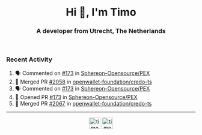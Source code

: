 <h1 align="center">Hi 👋, I'm Timo</h1>
<h3 align="center">A developer from Utrecht, The Netherlands</h3>
<br/>
<!-- https://github.com/rahuldkjain/github-profile-readme-generator --!>

<!--  <p align="left"><img src="https://github-readme-stats.vercel.app/api?username=timoglastra&show_icons=true&count_private=true&" alt="timoglastra" /></p> --!>

<!--
Github language stats
<p align="left"><img src="https://github-readme-stats.vercel.app/api/top-langs/?username=timoglastra&layout=compact" alt="timoglastra" /><p>
-->

<!-- Codestats language stats -->
<!-- <p align="left"><img src="https://codestats-readme.vercel.app/api/top-langs/?username=timoglastra&layout=compact&language_count=12" alt="timoglastra" /><p>    --!>
  
<h3>Recent Activity</h3>

<!--START_SECTION:activity-->
1. 🗣 Commented on [#173](https://github.com/Sphereon-Opensource/PEX/pull/173#issuecomment-2437881996) in [Sphereon-Opensource/PEX](https://github.com/Sphereon-Opensource/PEX)
2. 🎉 Merged PR [#2058](https://github.com/openwallet-foundation/credo-ts/pull/2058) in [openwallet-foundation/credo-ts](https://github.com/openwallet-foundation/credo-ts)
3. 🗣 Commented on [#173](https://github.com/Sphereon-Opensource/PEX/pull/173#issuecomment-2435714428) in [Sphereon-Opensource/PEX](https://github.com/Sphereon-Opensource/PEX)
4. 💪 Opened PR [#173](https://github.com/Sphereon-Opensource/PEX/pull/173) in [Sphereon-Opensource/PEX](https://github.com/Sphereon-Opensource/PEX)
5. 🎉 Merged PR [#2067](https://github.com/openwallet-foundation/credo-ts/pull/2067) in [openwallet-foundation/credo-ts](https://github.com/openwallet-foundation/credo-ts)
<!--END_SECTION:activity-->

---

<p align="center">
<a href="https://twitter.com/timoglastra" target="blank"><img align="center" src="https://cdn.jsdelivr.net/npm/simple-icons@3.0.1/icons/twitter.svg" alt="timoglastra" height="30" width="30" /></a>
<a href="https://linkedin.com/in/timoglastra" target="blank"><img align="center" src="https://cdn.jsdelivr.net/npm/simple-icons@3.0.1/icons/linkedin.svg" alt="timoglastra" height="30" width="30" /></a>
</p>



